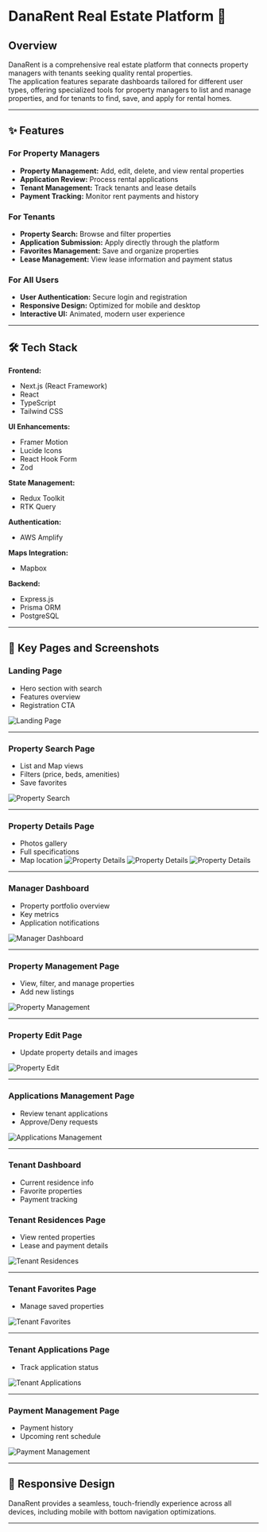 # DanaRent Real Estate Platform 🏡

## Overview
DanaRent is a comprehensive real estate platform that connects property managers with tenants seeking quality rental properties.  
The application features separate dashboards tailored for different user types, offering specialized tools for property managers to list and manage properties, and for tenants to find, save, and apply for rental homes.

---

## ✨ Features

### For Property Managers
- **Property Management:** Add, edit, delete, and view rental properties
- **Application Review:** Process rental applications
- **Tenant Management:** Track tenants and lease details
- **Payment Tracking:** Monitor rent payments and history

### For Tenants
- **Property Search:** Browse and filter properties
- **Application Submission:** Apply directly through the platform
- **Favorites Management:** Save and organize properties
- **Lease Management:** View lease information and payment status

### For All Users
- **User Authentication:** Secure login and registration
- **Responsive Design:** Optimized for mobile and desktop
- **Interactive UI:** Animated, modern user experience

---

## 🛠️ Tech Stack

**Frontend:**
- Next.js (React Framework)
- React
- TypeScript
- Tailwind CSS

**UI Enhancements:**
- Framer Motion
- Lucide Icons
- React Hook Form
- Zod

**State Management:**
- Redux Toolkit
- RTK Query

**Authentication:**
- AWS Amplify

**Maps Integration:**
- Mapbox

**Backend:**
- Express.js
- Prisma ORM
- PostgreSQL

---

## 📄 Key Pages and Screenshots

### Landing Page
- Hero section with search
- Features overview
- Registration CTA

![Landing Page](./Screenshots/landing.png)

---

### Property Search Page
- List and Map views
- Filters (price, beds, amenities)
- Save favorites

![Property Search](./Screenshots/fav.png)

---

### Property Details Page
- Photos gallery
- Full specifications
- Map location
![Property Details](./Screenshots/pm.png)
![Property Details](./Screenshots/propert%20id%201.png)
![Property Details](./Screenshots/prpoerty%20%20id.png)

---

### Manager Dashboard
- Property portfolio overview
- Key metrics
- Application notifications

![Manager Dashboard](./screenshots/applicatiopn%20m.png)

---

### Property Management Page
- View, filter, and manage properties
- Add new listings

![Property Management](./screenshots/pm.png)

---

### Property Edit Page
- Update property details and images

![Property Edit](./screenshots/update.png)

---

### Applications Management Page
- Review tenant applications
- Approve/Deny requests

![Applications Management](./screenshots/applicatiopnm.png)

---

### Tenant Dashboard
- Current residence info
- Favorite properties
- Payment tracking


### Tenant Residences Page
- View rented properties
- Lease and payment details

![Tenant Residences](./screenshots/currentr.png)

---

### Tenant Favorites Page
- Manage saved properties

![Tenant Favorites](./screenshots/Screenshot%202025-04-26%20121500.png)

---

### Tenant Applications Page
- Track application status

![Tenant Applications](./screenshots/apptenet.png)

---

### Payment Management Page
- Payment history
- Upcoming rent schedule

![Payment Management](./Screenshots/payment.png)

---

## 📱 Responsive Design
DanaRent provides a seamless, touch-friendly experience across all devices, including mobile with bottom navigation optimizations.

---

